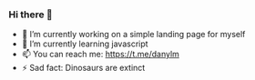 ### Hi there 👋
- 🔭 I’m currently working on a simple landing page for myself
- 🌱 I’m currently learning javascript
- 📫 You can reach me: https://t.me/danylm
- ⚡ Sad fact: Dinosaurs are extinct
<!--
**muyslv/muyslv** is a ✨ _special_ ✨ repository because its `README.md` (this file) appears on your GitHub profile.




